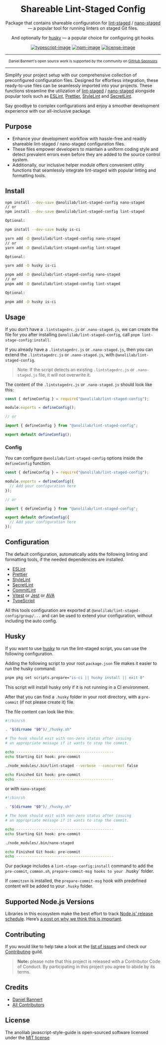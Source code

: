 <div align="center">

<h1>Shareable Lint-Staged Config</h1>

Package that contains shareable configuration for [lint-staged][lint-staged] / [nano-staged][nano-staged] — a popular tool for running linters on staged Git files.

And optionally for [husky](https://github.com/typicode/husky) — a popular choice for configuring git hooks.

[![typescript-image]][typescript-url] [![npm-image]][npm-url] [![license-image]][license-url]

</div>

---

<div align="center">
    <p>
        <sup>
            Daniel Bannert's open source work is supported by the community on <a href="https://github.com/sponsors/prisis">GitHub Sponsors</a>
        </sup>
    </p>
</div>

---

Simplify your project setup with our comprehensive collection of preconfigured configuration files.
Designed for effortless integration, these ready-to-use files can be seamlessly imported into your projects.
These functions streamline the utilization of [lint-staged][lint-staged] / [nano-staged][nano-staged] alongside popular tools such as [ESLint](https://eslint.org), [Prettier](https://prettier.io), [StyleLint](https://stylelint.io) and [SecretLint](https://github.com/secretlint/secretlint).

Say goodbye to complex configurations and enjoy a smoother development experience with our all-inclusive package.

## Purpose

- Enhance your development workflow with hassle-free and readily shareable lint-staged / nano-staged configuration files.
- These files empower developers to maintain a uniform coding style and detect prevalent errors even before they are added to the source control system.
- Additionally, our inclusive helper module offers convenient utility functions that seamlessly integrate lint-staged with popular linting and formatting tools.

## Install

```bash
npm install --dev-save @anolilab/lint-staged-config nano-staged
// or
npm install --dev-save @anolilab/lint-staged-config lint-staged

Optional:

npm install --dev-save husky is-ci
```

```sh
yarn add -D @anolilab/lint-staged-config nano-staged
// or
yarn add -D @anolilab/lint-staged-config lint-staged

Optional:

yarn add -D husky is-ci
```

```sh
pnpm add -D @anolilab/lint-staged-config nano-staged
// or
pnpm add -D @anolilab/lint-staged-config lint-staged

Optional:

pnpm add -D husky is-ci
```

## Usage

If you don’t have a `.lintstagedrc.js` or `.nano-staged.js`, we can create the file for you after installing `@anolilab/lint-staged-config`, call `pnpm lint-stage-config:install`.

If you already have a `.lintstagedrc.js` or `.nano-staged.js`, then you can extend the `.lintstagedrc.js` or `.nano-staged.js`, with `@anolilab/lint-staged-config`.

> Note: If the script detects an existing `.lintstagedrc.js` or `.nano-staged.js` file, it will not overwrite it.

The content of the `.lintstagedrc.js` or `.nano-staged.js` should look like this:

```js
const { defineConfig } = require("@anolilab/lint-staged-config");

module.exports = defineConfig();

// or

import { defineConfig } from "@anolilab/lint-staged-config";

export default defineConfig();
```
### Config

You can configure `@anolilab/lint-staged-config` options inside the `defineConfig` function.

```js
const { defineConfig } = require("@anolilab/lint-staged-config");

module.exports = defineConfig({
  // Add your configuration here
});

// or

import { defineConfig } from "@anolilab/lint-staged-config";

export default defineConfig({
  // Add your configuration here
});
```

## Configuration

The default configuration, automatically adds the following linting and formatting tools, if the needed dependencies are installed.

- [ESLint](https://eslint.org)
- [Prettier](https://prettier.io)
- [StyleLint](https://stylelint.io)
- [SecretLint]()
- [CommitLint](https://commitlint.js.org)
- [Vitest](https://vitest.dev) or [Jest](https://jestjs.io) or [AVA](https://github.com/avajs/ava)
- [TypeScript](https://www.typescriptlang.org)

All this tools configuration are exported at `@anolilab/lint-staged-config/group/...` and
can be used to extend your configuration, without including the auto config.

## Husky

If you want to use [husky](https://github.com/typicode/husky) to run the lint-staged script, you can use the following configuration.

Adding the following script to your root `package.json` file makes it easier to run the husky command:

```bash
pnpm pkg set scripts.prepare="is-ci || husky install || exit 0"
```

This script will install husky only if it is not running in a CI environment.

After that you can find a `.husky` folder in your root directory, with a `pre-commit` (if not please create it) file.

The file content can look like this:

```bash
#!/bin/sh

. "$(dirname "$0")/_/husky.sh"

# The hook should exit with non-zero status after issuing
# an appropriate message if it wants to stop the commit.

echo --------------------------------------------
echo Starting Git hook: pre-commit

./node_modules/.bin/lint-staged --verbose --concurrent false

echo Finished Git hook: pre-commit
echo --------------------------------------------
```

or with `nano-staged`:

```bash
#!/bin/sh

. "$(dirname "$0")/_/husky.sh"

# The hook should exit with non-zero status after issuing
# an appropriate message if it wants to stop the commit.

echo --------------------------------------------
echo Starting Git hook: pre-commit

./node_modules/.bin/nano-staged

echo Finished Git hook: pre-commit
echo --------------------------------------------
```

Our package includes a `lint-stage-config:install` command to add the `pre-commit`, `common.sh`, `prepare-commit-msg hooks to your `.husky` folder.

If `commitzen` is installed, the `prepare-commit-msg` hook with predefined content will be added to your `.husky` folder.

## Supported Node.js Versions

Libraries in this ecosystem make the best effort to track
[Node.js’ release schedule](https://nodejs.org/en/about/releases/). Here’s [a
post on why we think this is important](https://medium.com/the-node-js-collection/maintainers-should-consider-following-node-js-release-schedule-ab08ed4de71a).

Contributing
------------

If you would like to help take a look at the [list of issues](https://github.com/anolilab/javascript-style-guide/issues) and check our [Contributing](.github/CONTRIBUTING.md) guild.

> **Note:** please note that this project is released with a Contributor Code of Conduct. By participating in this project you agree to abide by its terms.

Credits
-------------

- [Daniel Bannert](https://github.com/prisis)
- [All Contributors](https://github.com/anolilab/javascript-style-guide/graphs/contributors)

License
-------------

The anolilab javascript-style-guide is open-sourced software licensed under the [MIT license](https://opensource.org/licenses/MIT)

[typescript-image]: https://img.shields.io/badge/Typescript-294E80.svg?style=for-the-badge&logo=typescript
[typescript-url]: "typescript"
[license-image]: https://img.shields.io/npm/l/@anolilab/lint-staged-config?color=blueviolet&style=for-the-badge
[license-url]: LICENSE.md "license"
[npm-image]: https://img.shields.io/npm/v/@anolilab/lint-staged-config/latest.svg?style=for-the-badge&logo=npm
[npm-url]: https://www.npmjs.com/package/@anolilab/lint-staged-config/v/latest "npm"
[lint-staged]: https://github.com/okonet/lint-staged
[nano-staged]: https://github.com/usmanyunusov/nano-staged
